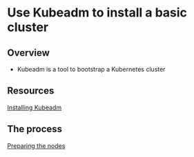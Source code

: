 # Use Kubeadm to install a basic cluster

## Overview

- Kubeadm is a tool to bootstrap a Kubernetes cluster

## Resources

[Installing Kubeadm](https://kubernetes.io/docs/setup/production-environment/tools/kubeadm/install-kubeadm/)

## The process

[Preparing the nodes](/other_files/Kubeadm_prerequisites.sh)
